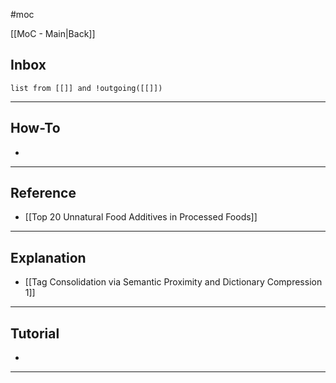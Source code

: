 #moc 

[[MoC - Main|Back]]

## Inbox

```dataview
list from [[]] and !outgoing([[]])
```

---

## How-To
- 

---

## Reference
- [[Top 20 Unnatural Food Additives in Processed Foods]]

---

## Explanation
- [[Tag Consolidation via Semantic Proximity and Dictionary Compression 1]]

---

## Tutorial
- 

---
